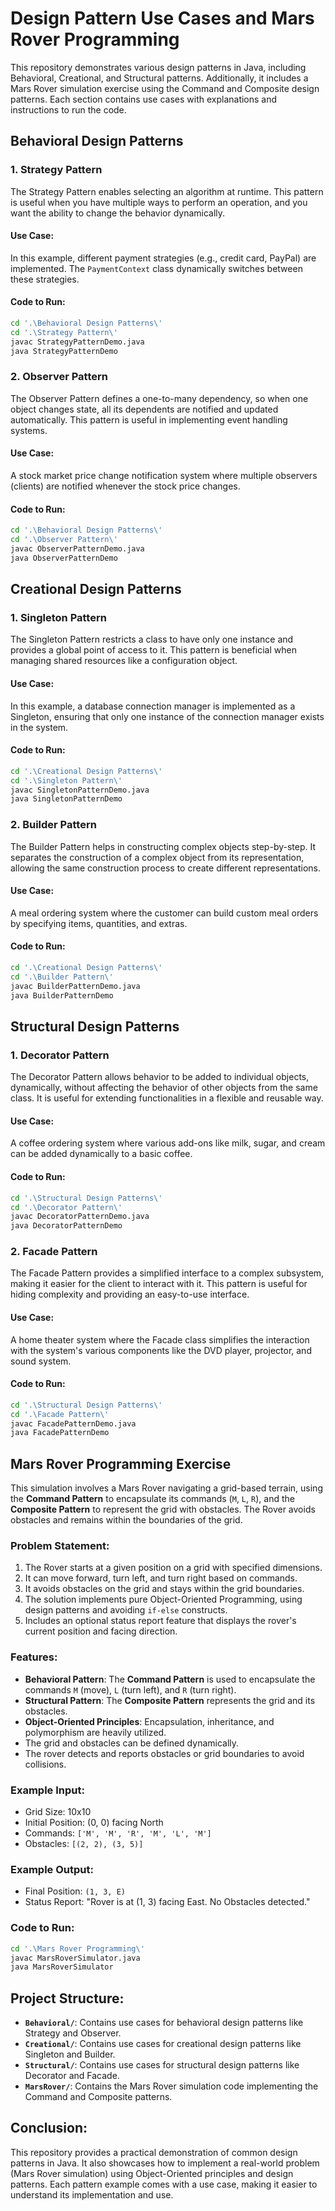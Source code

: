 # Design Pattern Use Cases and Mars Rover Programming

This repository demonstrates various design patterns in Java, including Behavioral, Creational, and Structural patterns. Additionally, it includes a Mars Rover simulation exercise using the Command and Composite design patterns. Each section contains use cases with explanations and instructions to run the code.

## Behavioral Design Patterns

### 1. **Strategy Pattern**
The Strategy Pattern enables selecting an algorithm at runtime. This pattern is useful when you have multiple ways to perform an operation, and you want the ability to change the behavior dynamically.

#### **Use Case:** 
In this example, different payment strategies (e.g., credit card, PayPal) are implemented. The `PaymentContext` class dynamically switches between these strategies.

#### **Code to Run:**
```bash
cd '.\Behavioral Design Patterns\' 
cd '.\Strategy Pattern\'
javac StrategyPatternDemo.java
java StrategyPatternDemo
```

### 2. **Observer Pattern**
The Observer Pattern defines a one-to-many dependency, so when one object changes state, all its dependents are notified and updated automatically. This pattern is useful in implementing event handling systems.

#### **Use Case:** 
A stock market price change notification system where multiple observers (clients) are notified whenever the stock price changes.

#### **Code to Run:**
```bash
cd '.\Behavioral Design Patterns\' 
cd '.\Observer Pattern\'
javac ObserverPatternDemo.java
java ObserverPatternDemo
```

## Creational Design Patterns

### 1. **Singleton Pattern**
The Singleton Pattern restricts a class to have only one instance and provides a global point of access to it. This pattern is beneficial when managing shared resources like a configuration object.

#### **Use Case:** 
In this example, a database connection manager is implemented as a Singleton, ensuring that only one instance of the connection manager exists in the system.

#### **Code to Run:**
```bash
cd '.\Creational Design Patterns\' 
cd '.\Singleton Pattern\'
javac SingletonPatternDemo.java
java SingletonPatternDemo
```

### 2. **Builder Pattern**
The Builder Pattern helps in constructing complex objects step-by-step. It separates the construction of a complex object from its representation, allowing the same construction process to create different representations.

#### **Use Case:** 
A meal ordering system where the customer can build custom meal orders by specifying items, quantities, and extras.

#### **Code to Run:**
```bash
cd '.\Creational Design Patterns\' 
cd '.\Builder Pattern\'
javac BuilderPatternDemo.java
java BuilderPatternDemo
```

## Structural Design Patterns

### 1. **Decorator Pattern**
The Decorator Pattern allows behavior to be added to individual objects, dynamically, without affecting the behavior of other objects from the same class. It is useful for extending functionalities in a flexible and reusable way.

#### **Use Case:** 
A coffee ordering system where various add-ons like milk, sugar, and cream can be added dynamically to a basic coffee.

#### **Code to Run:**
```bash
cd '.\Structural Design Patterns\' 
cd '.\Decorator Pattern\'
javac DecoratorPatternDemo.java
java DecoratorPatternDemo
```

### 2. **Facade Pattern**
The Facade Pattern provides a simplified interface to a complex subsystem, making it easier for the client to interact with it. This pattern is useful for hiding complexity and providing an easy-to-use interface.

#### **Use Case:** 
A home theater system where the Facade class simplifies the interaction with the system's various components like the DVD player, projector, and sound system.

#### **Code to Run:**
```bash
cd '.\Structural Design Patterns\' 
cd '.\Facade Pattern\'
javac FacadePatternDemo.java
java FacadePatternDemo
```

## Mars Rover Programming Exercise

This simulation involves a Mars Rover navigating a grid-based terrain, using the **Command Pattern** to encapsulate its commands (`M`, `L`, `R`), and the **Composite Pattern** to represent the grid with obstacles. The Rover avoids obstacles and remains within the boundaries of the grid.

### Problem Statement:
1. The Rover starts at a given position on a grid with specified dimensions.
2. It can move forward, turn left, and turn right based on commands.
3. It avoids obstacles on the grid and stays within the grid boundaries.
4. The solution implements pure Object-Oriented Programming, using design patterns and avoiding `if-else` constructs.
5. Includes an optional status report feature that displays the rover's current position and facing direction.

### Features:
* **Behavioral Pattern**: The **Command Pattern** is used to encapsulate the commands `M` (move), `L` (turn left), and `R` (turn right).
* **Structural Pattern**: The **Composite Pattern** represents the grid and its obstacles.
* **Object-Oriented Principles**: Encapsulation, inheritance, and polymorphism are heavily utilized.
* The grid and obstacles can be defined dynamically.
* The rover detects and reports obstacles or grid boundaries to avoid collisions.

### Example Input:
* Grid Size: 10x10
* Initial Position: (0, 0) facing North
* Commands: `['M', 'M', 'R', 'M', 'L', 'M']`
* Obstacles: `[(2, 2), (3, 5)]`

### Example Output:
* Final Position: `(1, 3, E)`
* Status Report: "Rover is at (1, 3) facing East. No Obstacles detected."

### Code to Run:
```bash
cd '.\Mars Rover Programming\' 
javac MarsRoverSimulator.java
java MarsRoverSimulator
```

## Project Structure:
* **`Behavioral/`**: Contains use cases for behavioral design patterns like Strategy and Observer.
* **`Creational/`**: Contains use cases for creational design patterns like Singleton and Builder.
* **`Structural/`**: Contains use cases for structural design patterns like Decorator and Facade.
* **`MarsRover/`**: Contains the Mars Rover simulation code implementing the Command and Composite patterns.


## Conclusion:
This repository provides a practical demonstration of common design patterns in Java. It also showcases how to implement a real-world problem (Mars Rover simulation) using Object-Oriented principles and design patterns. Each pattern example comes with a use case, making it easier to understand its implementation and use.
